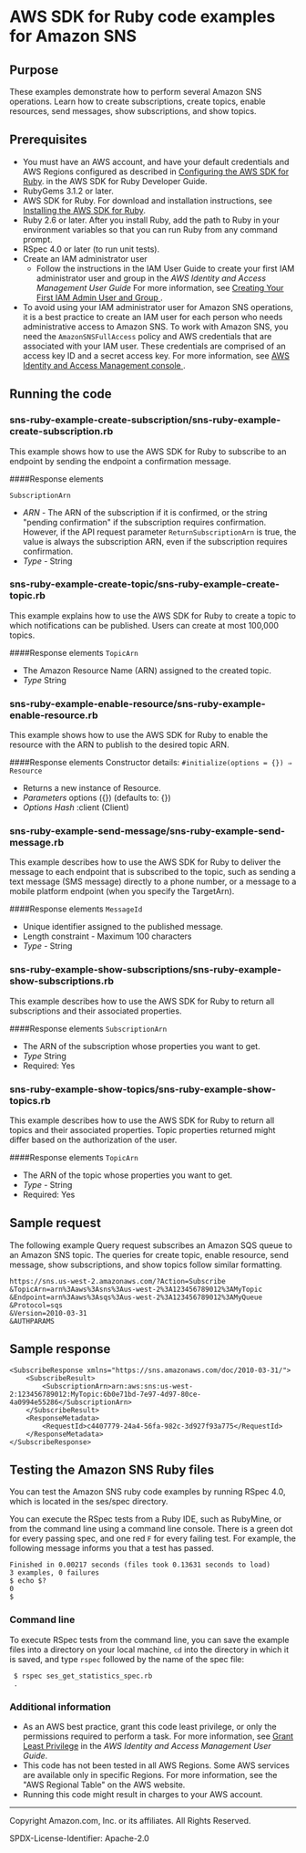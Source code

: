# AWS SDK for Ruby code examples for Amazon SNS

## Purpose

These examples demonstrate how to perform several Amazon SNS operations. Learn how to
create subscriptions, create topics, enable resources, send messages, show subscriptions,
and show topics.

## Prerequisites 

- You must have an AWS account, and have your default credentials and AWS Regions configured
as described in [Configuring the AWS SDK for Ruby](https://docs.aws.amazon.com/sdk-for-ruby/v3/developer-guide/setup-config.html).
in the AWS SDK for Ruby Developer Guide. 
- RubyGems 3.1.2 or later.
- AWS SDK for Ruby. For download and installation instructions, see [Installing the AWS SDK for Ruby](https://docs.aws.amazon.com/sdk-for-ruby/v3/developer-guide/setup-install.html).
- Ruby 2.6 or later. After you install Ruby, add the path to Ruby in your environment
 variables so that you can run Ruby from any command prompt. 
- RSpec 4.0 or later (to run unit tests).
- Create an IAM administrator user 
   - Follow the instructions in the IAM User Guide to create your first IAM administrator user and group in the 
   *AWS Identity and Access Management User Guide*
    For more information, see [Creating Your First IAM Admin User and Group ](https://docs.aws.amazon.com/IAM/latest/UserGuide/getting-started_create-admin-group.html).
- To avoid using your IAM administrator user for Amazon SNS operations, it is a best 
practice to create an IAM user for each person who needs administrative access to 
Amazon SNS. To work with Amazon SNS, you need the ``AmazonSNSFullAccess`` policy and AWS 
credentials that are associated with your IAM user. These credentials are comprised of
an access key ID and a secret access key. For more information, see 
[AWS Identity and Access Management console ](https://signin.aws.amazon.com/signin?redirect_uri=https%3A%2F%2Fconsole.aws.amazon.com%2Fiam%2F%3Fstate%3DhashArgs%2523%26isauthcode%3Dtrue&client_id=arn%3Aaws%3Aiam%3A%3A015428540659%3Auser%2Fiam&forceMobileApp=0).
##  Running the code 

### sns-ruby-example-create-subscription/sns-ruby-example-create-subscription.rb

This example shows how to use the AWS SDK for Ruby to subscribe to an endpoint
by sending the endpoint a confirmation message.

####Response elements

`SubscriptionArn`
- *ARN* - The ARN of the subscription if it is confirmed, or the string 
"pending confirmation" if the subscription requires confirmation. However, if the 
API request parameter `ReturnSubscriptionArn` is true, the value is always the 
subscription ARN, even if the subscription requires confirmation.
- *Type* - String


### sns-ruby-example-create-topic/sns-ruby-example-create-topic.rb

This example explains how to use the AWS SDK for Ruby to create a topic to which 
notifications can be published. Users can create at most 100,000 topics.

####Response elements
`TopicArn`
- The Amazon Resource Name (ARN) assigned to the created topic.
- *Type* String



### sns-ruby-example-enable-resource/sns-ruby-example-enable-resource.rb

This example shows how to use the AWS SDK for Ruby to enable the resource with the 
ARN to publish to the desired topic ARN.

####Response elements
Constructor details: `#initialize(options = {}) ⇒ Resource`
- Returns a new instance of Resource.
- *Parameters* options ({}) (defaults to: {})
- *Options Hash* :client (Client)


### sns-ruby-example-send-message/sns-ruby-example-send-message.rb

This example describes how to use the AWS SDK for Ruby to deliver the
message to each endpoint that is subscribed to the topic, such as sending a text
message (SMS message) directly to a phone number, or a message to a mobile platform 
endpoint (when you specify the TargetArn).

####Response elements
`MessageId`
- Unique identifier assigned to the published message.
- Length constraint - Maximum 100 characters
- *Type* - String


### sns-ruby-example-show-subscriptions/sns-ruby-example-show-subscriptions.rb

This example describes how to use the AWS SDK for Ruby to return all
subscriptions and their associated properties.

####Response elements
`SubscriptionArn`
- The ARN of the subscription whose properties you want to get.
- *Type* String
- Required: Yes

### sns-ruby-example-show-topics/sns-ruby-example-show-topics.rb

This example describes how to use the AWS SDK for Ruby to return all
topics and their associated properties. Topic properties returned might differ based 
on the authorization of the user.

####Response elements
`TopicArn`
- The ARN of the topic whose properties you want to get.
- *Type* - String
- Required: Yes


## Sample request 
The following example Query request subscribes an Amazon SQS queue to an Amazon SNS topic. The queries
for create topic, enable resource, send message, show subscriptions, and show topics 
follow similar formatting.

    https://sns.us-west-2.amazonaws.com/?Action=Subscribe
    &TopicArn=arn%3Aaws%3Asns%3Aus-west-2%3A123456789012%3AMyTopic
    &Endpoint=arn%3Aaws%3Asqs%3Aus-west-2%3A123456789012%3AMyQueue
    &Protocol=sqs
    &Version=2010-03-31
    &AUTHPARAMS

## Sample response

    <SubscribeResponse xmlns="https://sns.amazonaws.com/doc/2010-03-31/">
        <SubscribeResult>
            <SubscriptionArn>arn:aws:sns:us-west-2:123456789012:MyTopic:6b0e71bd-7e97-4d97-80ce-4a0994e55286</SubscriptionArn>
        </SubscribeResult>
        <ResponseMetadata>
            <RequestId>c4407779-24a4-56fa-982c-3d927f93a775</RequestId>
        </ResponseMetadata>
    </SubscribeResponse>


## Testing the Amazon SNS Ruby files
You can test the Amazon SNS ruby code examples by running RSpec 4.0, which is located in the ses/spec directory.

You can execute the RSpec tests from a Ruby IDE, such as RubyMine, or from the command
line using a command line console. There is a green dot for every passing spec, and one
red `F` for every failing test. For example, the following message informs you that a 
test has passed.

    Finished in 0.00217 seconds (files took 0.13631 seconds to load)
    3 examples, 0 failures
    $ echo $?
    0
    $ 
    
### Command line 
To execute RSpec tests from the command line, you can save the example files into a 
directory on your local machine, `cd` into the directory in which it is saved, and 
type `rspec` followed by the name of the spec file:

     $ rspec ses_get_statistics_spec.rb
     .
        
### Additional information
- As an AWS best practice, grant this code least privilege, or only the 
  permissions required to perform a task. For more information, see 
  [Grant Least Privilege](https://docs.aws.amazon.com/IAM/latest/UserGuide/best-practices.html#grant-least-privilege) 
  in the *AWS Identity and Access Management 
  User Guide*.
- This code has not been tested in all AWS Regions. Some AWS services are 
  available only in specific Regions. For more information, see the 
  "AWS Regional Table" on the AWS website.
- Running this code might result in charges to your AWS account.

---
Copyright Amazon.com, Inc. or its affiliates. All Rights Reserved.

SPDX-License-Identifier: Apache-2.0